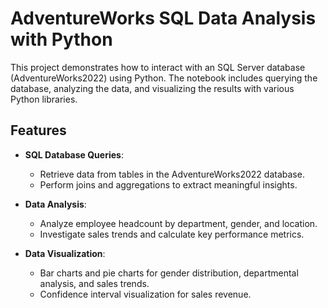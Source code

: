 # AdventureWorks SQL Data Analysis with Python

This project demonstrates how to interact with an SQL Server database (AdventureWorks2022) using Python. The notebook includes querying the database, analyzing the data, and visualizing the results with various Python libraries.

## Features

- **SQL Database Queries**:
  - Retrieve data from tables in the AdventureWorks2022 database.
  - Perform joins and aggregations to extract meaningful insights.

- **Data Analysis**:
  - Analyze employee headcount by department, gender, and location.
  - Investigate sales trends and calculate key performance metrics.

- **Data Visualization**:
  - Bar charts and pie charts for gender distribution, departmental analysis, and sales trends.
  - Confidence interval visualization for sales revenue.



